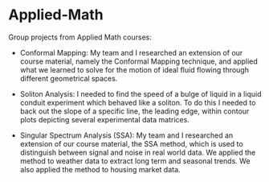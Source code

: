 # Applied-Math
Group projects from Applied Math courses:

- Conformal Mapping: My team and I researched an extension of our course material, namely the Conformal Mapping technique, and applied what we learned to solve for the motion of ideal fluid flowing through different geometrical spaces. 

- Soliton Analysis: I needed to find the speed of a bulge of liquid in a liquid conduit experiment which behaved like a soliton. To do this I needed to back out the slope of a specific line, the leading edge, within contour plots depicting several experimental data matrices. 

- Singular Spectrum Analysis (SSA): My team and I researched an extension of our course material, the SSA method, which is used to distinguish between signal and noise in real world data. We applied the method to weather data to extract long term and seasonal trends. We also applied the method to housing market data. 
